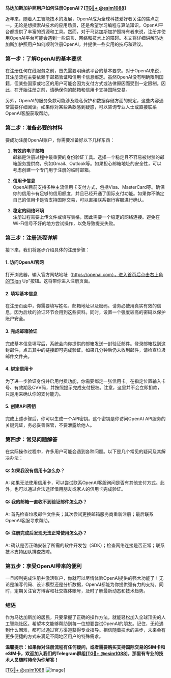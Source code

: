 **马达加斯加护照用户如何注册OpenAI？[[TG💪+ @esim1088](https://t.me/s/esim1088)]**

近年来，随着人工智能技术的发展，OpenAI成为全球科技爱好者关注的焦点之一。无论是想探索AI技术的应用场景，还是希望学习编程与算法知识，OpenAI平台都提供了丰富的资源和工具。然而，对于马达加斯加护照持有者来说，注册并使用OpenAI平台可能会遇到一些语言、网络和技术上的障碍。本文将详细讲解马达加斯加护照用户如何顺利注册OpenAI，并提供一些实用的技巧和建议。

### **第一步：了解OpenAI的基本要求**

在注册任何在线服务之前，首先需要明确该平台的基本要求。对于OpenAI来说，其注册流程主要依赖于邮箱验证和信用卡信息绑定。虽然OpenAI没有明确限制国籍，但某些国家或地区的用户可能会因为支付方式或法律原因而受到一定限制。因此，在开始注册之前，请确保你的邮箱和信用卡支持国际交易。

另外，OpenAI的服务条款可能涉及隐私保护和数据存储方面的规定，这些内容通常需要仔细阅读。如果你对某些条款感到疑惑，可以咨询专业人士或直接联系OpenAI客服获取帮助。

### **第二步：准备必要的材料**

要成功注册OpenAI账户，你需要准备好以下几样东西：

1. **有效的电子邮箱**  
   邮箱是注册过程中最重要的身份验证工具。选择一个稳定且不容易被封禁的邮箱服务提供商，例如Gmail、Outlook等。如果担心邮箱地址的安全性，可以考虑创建一个专门用于注册的临时邮箱。

2. **信用卡信息**  
   OpenAI目前支持多种主流信用卡支付方式，包括Visa、MasterCard等。确保你的信用卡有足够的信用额度，并且已经开通了国际支付功能。如果你不确定自己的信用卡是否支持国际交易，可以直接联系银行客服进行确认。

3. **稳定的网络环境**  
   注册过程需要上传文件或填写表格，因此需要一个稳定的网络连接。避免在Wi-Fi信号不好的地方尝试操作，以免导致提交失败。

### **第三步：注册流程详解**

接下来，我们将逐步介绍具体的注册步骤：

#### **1. 访问OpenAI官网**
打开浏览器，输入官方网站地址（https://openai.com），进入首页后点击右上角的“Sign Up”按钮。这将带你进入注册页面。

#### **2. 填写基本信息**
在注册页面中，你需要填写姓名、邮箱地址以及密码。请务必使用真实有效的信息，因为后续的验证环节会用到这些资料。同时，设置一个强度较高的密码以保护账户安全。

#### **3. 完成邮箱验证**
完成基本信息填写后，系统会向你提供的邮箱发送一封验证邮件。登录邮箱找到这封邮件，点击其中的链接即可完成验证。如果几分钟后仍未收到邮件，请检查垃圾邮件文件夹。

#### **4. 绑定信用卡**
为了进一步验证身份并启用付费功能，你需要绑定一张信用卡。在指定位置输入卡号、有效期及CVV码，并按照提示完成支付授权。注意，这里并不会立即扣款，只是用来确认你的支付能力。

#### **5. 创建API密钥**
完成上述步骤后，你可以生成一个API密钥。这个密钥是你访问OpenAI API服务的关键凭证，务必妥善保管，不要泄露给他人。

### **第四步：常见问题解答**

在实际操作过程中，许多用户可能会遇到各种问题。以下是几个常见的疑问及其解决办法：

#### **Q: 如果我没有信用卡怎么办？**
A: 如果无法使用信用卡，可以尝试联系OpenAI客服询问是否有其他支付方式。此外，也可以通过合法途径借用朋友或家人的信用卡完成验证。

#### **Q: 我的邮箱一直收不到验证邮件怎么办？**
A: 首先检查垃圾邮件文件夹；其次尝试更换邮箱服务商重新注册；最后联系OpenAI客服寻求帮助。

#### **Q: 注册完成后发现无法正常使用怎么办？**
A: 确认是否正确安装了所需的软件开发包（SDK）；检查网络连接是否正常；联系技术支持团队排查故障。

### **第五步：享受OpenAI带来的便利**

一旦顺利完成注册并激活账户，你就可以尽情体验OpenAI提供的强大功能了！无论是编写代码、设计模型还是分析数据，OpenAI都能为你提供强有力的支持。同时，定期关注官方博客和社交媒体账号，及时了解最新动态和技术趋势。

### **结语**

作为马达加斯加的居民，只要掌握了正确的操作方法，就能轻松加入全球顶尖的人工智能社区。希望本文能够帮助到每一位想要尝试OpenAI的朋友。记住，无论遇到什么困难，都可以通过官方渠道获得专业指导。相信随着技术的进步，未来会有更多便捷的方式来满足不同地区用户的特殊需求。

**温馨提示：如果你对注册流程有任何疑问，或者需要购买支持国际交易的SIM卡和eSIM卡，欢迎加入我们的Telegram群组[[TG💪+ @esim1088](https://t.me/s/esim1088)]，那里有专业的技术人员随时待命为你解答！**

[[TG💪+ @esim1088](https://t.me/s/esim1088) ![Image](https://i.postimg.cc/4NQfJmqS/Snipaste-2025-05-13-00-14-12.png)]